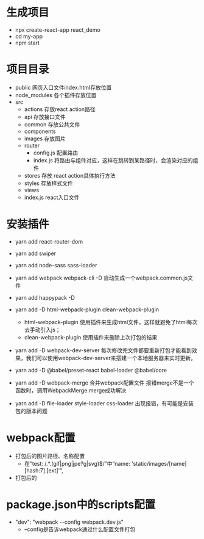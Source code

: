 # 生成项目
- npx create-react-app react_demo
- cd my-app
- npm start

# 项目目录
- public 网页入口文件index.html存放位置
- node_modules 各个插件存放位置
- src
  - actions 存放react action路径
  - api 存放接口文件
  - common 存放公共文件
  - components
  - images 存放图片
  - router
    - config.js 配置路由
    - index.js  将路由与组件对应，这样在跳转到某路径时，会渲染对应的组件
  - stores 存放 react action具体执行方法
  - styles 存放样式文件
  - views
  - index.js react入口文件

# 安装插件
- yarn add react-router-dom
- yarn add swiper
- yarn add node-sass sass-loader
- yarn add webpack webpack-cli -D  自动生成一个webpack.common.js文件
- yarn add happypack -D
- yarn add -D html-webpack-plugin clean-webpack-plugin 
  - html-webpack-plugin 使用插件来生成html文件，这样就避免了html每次去手动引入js；
  - clean-webpack-plugin 使用插件来删除上次打包的结果

- yarn add -D webpack-dev-server 每次修改完文件都要重新打包才能看到效果，我们可以使用webpack-dev-server来搭建一个本地服务器来实时更新。
- yarn add -D @babel/preset-react babel-loader @babel/core
- yarn add -D webpack-merge 合并webpack配置文件  报错merge不是一个函数时，调用WebpackMerge.merge成功解决
- yarn add -D file-loader style-loader css-loader  出现报错，有可能是安装包的版本问题

# webpack配置
- 打包后的图片路径、名称配置
  - 在“test: /.*\.(gif|png|jpe?g|svg)$/”中“name: 'static/images/[name][hash:7].[ext]'”,
- 打包后的

# package.json中的scripts配置
- "dev": "webpack --config webpack.dev.js"
  - –config是告诉webpack通过什么配置文件打包